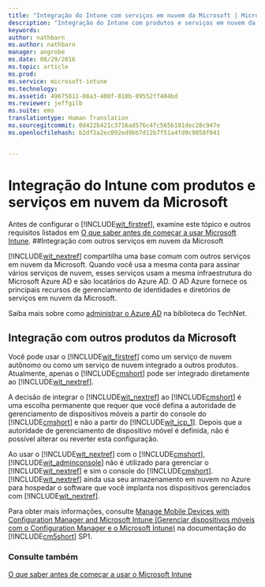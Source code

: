 ```yaml
---
title: "Integração do Intune com serviços em nuvem da Microsoft | Microsoft Intune"
description: "Integração do Intune com produtos e serviços em nuvem da Microsoft e com outros produtos da Microsoft"
keywords: 
author: nathbarn
ms.author: nathbarn
manager: angrobe
ms.date: 08/29/2016
ms.topic: article
ms.prod: 
ms.service: microsoft-intune
ms.technology: 
ms.assetid: 49675811-08a3-408f-810b-89552ff404bd
ms.reviewer: jeffgilb
ms.suite: ems
translationtype: Human Translation
ms.sourcegitcommit: 0d422b421c3716ad576c4fc565b181dec28c947e
ms.openlocfilehash: b2df2a2ec092ed9bb7d12b7f51a4fd9c9858f041


---
```


# Integração do Intune com produtos e serviços em nuvem da Microsoft

Antes de configurar o [!INCLUDE[wit_firstref](../includes/wit_firstref_md.md)], examine este tópico e outros requisitos listados em [O que saber antes de começar a usar Microsoft Intune](what-to-know-before-you-start-microsoft-intune.md).
##Integração com outros serviços em nuvem da Microsoft


[!INCLUDE[wit_nextref](../includes/wit_nextref_md.md)] compartilha uma base comum com outros serviços em nuvem da Microsoft. Quando você usa a mesma conta para assinar vários serviços de nuvem, esses serviços usam a mesma infraestrutura do Microsoft Azure AD e são locatários do Azure AD. O AD Azure fornece os principais recursos de gerenciamento de identidades e diretórios de serviços em nuvem da Microsoft.

Saiba mais sobre como [administrar o Azure AD](http://technet.microsoft.com/library/hh967611.aspx) na biblioteca do TechNet.

## Integração com outros produtos da Microsoft
Você pode usar o [!INCLUDE[wit_firstref](../includes/wit_firstref_md.md)] como um serviço de nuvem autônomo ou como um serviço de nuvem integrado a outros produtos. Atualmente, apenas o [!INCLUDE[cmshort](../includes/cmshort_md.md)] pode ser integrado diretamente ao [!INCLUDE[wit_nextref](../includes/wit_nextref_md.md)].

A decisão de integrar o [!INCLUDE[wit_nextref](../includes/wit_nextref_md.md)] ao [!INCLUDE[cmshort](../includes/cmshort_md.md)] é uma escolha permanente que requer que você defina a autoridade de gerenciamento de dispositivos móveis a partir do console do [!INCLUDE[cmshort](../includes/cmshort_md.md)] e não a partir do [!INCLUDE[wit_icp_1](../includes/wit_icp_1_md.md)]. Depois que a autoridade de gerenciamento de dispositivo móvel é definida, não é possível alterar ou reverter esta configuração.

Ao usar o [!INCLUDE[wit_nextref](../includes/wit_nextref_md.md)] com o [!INCLUDE[cmshort](../includes/cmshort_md.md)], [!INCLUDE[wit_adminconsole](../includes/wit_adminconsole_md.md)] não é utilizado para gerenciar o [!INCLUDE[wit_nextref](../includes/wit_nextref_md.md)] e sim o console do [!INCLUDE[cmshort](../includes/cmshort_md.md)]. [!INCLUDE[wit_nextref](../includes/wit_nextref_md.md)] ainda usa seu armazenamento em nuvem no Azure para hospedar o software que você implanta nos dispositivos gerenciados com [!INCLUDE[wit_nextref](../includes/wit_nextref_md.md)].

Para obter mais informações, consulte [Manage Mobile Devices with Configuration Manager and Microsoft Intune (Gerenciar dispositivos móveis com o Configuration Manager e o Microsoft Intune)](https://docs.microsoft.com/en-us/sccm/mdm/understand/hybrid-mobile-device-management) na documentação do [!INCLUDE[cm5short](../includes/cm5short_md.md)] SP1.

### Consulte também
[O que saber antes de começar a usar o Microsoft Intune](what-to-know-before-you-start-microsoft-intune.md)



<!--HONumber=Oct16_HO4-->


